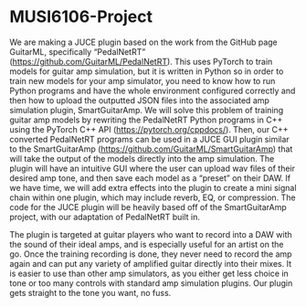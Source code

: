 # MUSI6106-Project

We are making a JUCE plugin based on the work from the GitHub page GuitarML, specifically “PedalNetRT” (https://github.com/GuitarML/PedalNetRT). This uses PyTorch to train models for guitar amp simulation, but it is written in Python so in order to train new models for your amp simulator, you need to know how to run Python programs and have the whole environment configured correctly and then how to upload the outputted JSON files into the associated amp simulation plugin, SmartGuitarAmp. We will solve this problem of training guitar amp models by rewriting the PedalNetRT Python programs in C++ using the PyTorch C++ API (https://pytorch.org/cppdocs/). Then, our C++ converted PedalNetRT programs can be used in a JUCE GUI plugin similar to the SmartGuitarAmp (https://github.com/GuitarML/SmartGuitarAmp) that will take the output of the models directly into the amp simulation. The plugin will have an intuitive GUI where the user can upload wav files of their desired amp tone, and then save each model as a “preset” on their DAW. If we have time, we will add extra effects into the plugin to create a mini signal chain within one plugin, which may include reverb, EQ, or compression. The code for the JUCE plugin will be heavily based off of the SmartGuitarAmp project, with our adaptation of PedalNetRT built in. 

The plugin is targeted at guitar players who want to record into a DAW with the sound of their ideal amps, and is especially useful for an artist on the go. Once the training recording is done, they never need to record the amp again and can put any variety of amplified guitar directly into their mixes. It is easier to use than other amp simulators, as you either get less choice in tone or too many controls with standard amp simulation plugins. Our plugin gets straight to the tone you want, no fuss.

